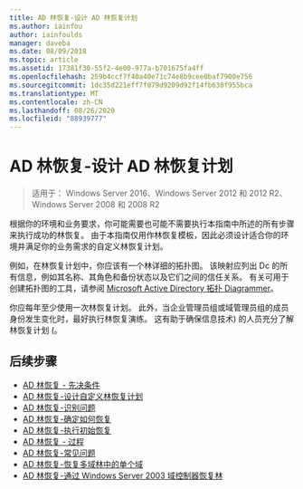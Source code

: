 ```yaml
---
title: AD 林恢复-设计 AD 林恢复计划
ms.author: iainfou
author: iainfoulds
manager: daveba
ms.date: 08/09/2018
ms.topic: article
ms.assetid: 17381f30-55f2-4e00-977a-b701675fa4ff
ms.openlocfilehash: 259b4ccf7f40a40e71c74e8b9cee0baf7900e756
ms.sourcegitcommit: 1dc35d221eff7f079d9209d92f14fb630f955bca
ms.translationtype: MT
ms.contentlocale: zh-CN
ms.lasthandoff: 08/26/2020
ms.locfileid: "88939777"
---
```

# <a name="ad-forest-recovery---devising-an-ad-forest-recovery-plan"></a>AD 林恢复-设计 AD 林恢复计划

>适用于： Windows Server 2016、Windows Server 2012 和 2012 R2、Windows Server 2008 和 2008 R2

根据你的环境和业务要求，你可能需要也可能不需要执行本指南中所述的所有步骤来执行成功的林恢复。 由于本指南仅用作林恢复模板，因此必须设计适合你的环境并满足你的业务需求的自定义林恢复计划。

例如，在林恢复计划中，你应该有一个林详细的拓扑图。 该映射应列出 Dc 的所有信息，例如其名称、其角色和备份状态以及它们之间的信任关系。 有关可用于创建拓扑图的工具，请参阅 [Microsoft Active Directory 拓扑 Diagrammer](https://www.microsoft.com/download/details.aspx?id=13380)。

你应每年至少使用一次林恢复计划。 此外，当企业管理员组或域管理员组的成员身份发生变化时，最好执行林恢复演练。 这有助于确保信息技术) 的人员充分了解林恢复计划 (。

## <a name="next-steps"></a>后续步骤

- [AD 林恢复 - 先决条件](AD-Forest-Recovery-Prerequisties.md)
- [AD 林恢复-设计自定义林恢复计划](AD-Forest-Recovery-Devising-a-Plan.md)
- [AD 林恢复-识别问题](AD-Forest-Recovery-Identify-the-Problem.md)
- [AD 林恢复-确定如何恢复](AD-Forest-Recovery-Determine-how-to-Recover.md)
- [AD 林恢复-执行初始恢复](AD-Forest-Recovery-Perform-initial-recovery.md)
- [AD 林恢复 - 过程](AD-Forest-Recovery-Procedures.md)
- [AD 林恢复-常见问题](AD-Forest-Recovery-FAQ.md)
- [AD 林恢复-恢复多域林中的单个域](AD-Forest-Recovery-Single-Domain-in-Multidomain-Recovery.md)
- [AD 林恢复-通过 Windows Server 2003 域控制器恢复林](AD-Forest-Recovery-Windows-Server-2003.md)
